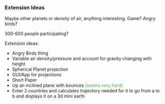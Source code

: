 ### Extension Ideas 

Maybe other planets or density of air, anything interesting. Game? Angry birds?

300-600 people participating?

Extension ideas:
  - Angry Birds thing
  - Variable air density/pressure and account for gravity changing with height
  - Spherical Planet projection
  - GUI/App for projections
  - Short Paper
  - Up an inclined plane with bounces <span style="color:rgb(50,200,50);">(seems very hard)</span>
  - Enter 2 countries and calculates trajectory needed for it to go from a to b and displays it on a 3d mini earth
